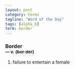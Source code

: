 ```yaml
---
layout: post
category: terms
tagline: "Word of the Day"
tags: [alpha_b]
term: border
---
```


<h3>Border<br/> <small>&mdash; v. (bor<span>&middot;</span>der)</small></h3>
<p><ol><li>failure to entertain a female</li>
</ol></p>
